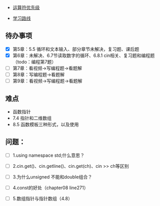 - [运算符优先级](https://blog.csdn.net/weixin_41461277/article/details/85094089)

 - [学习路线](https://mp.weixin.qq.com/s/WW_X12bTm94iaCgWBgYtJw)
## 待办事项
- [x] 第5章：5.5 循环和文本输入、部分章节未解决，复习题、课后题
- [x] 第6章：未解决、6.7节读取数字的循环、6.8.1 cin相关、复习题和编程题（todo：编程第7题）
- [ ] 第7章：看视频->写编程题->看题解
- [ ] 第8章：写编程题->看题解
- [ ] 第9章：看视频->写编程题->看题解

## 难点
- 函数指针
- 7.4 指针和二维数组
- 8.5 函数模板三种形式，以及使用

## 问题：
- [ ] 1.using namespace std;什么意思？  
- [ ] 2.cin.get()、cin.getline()、cin.get(ch)、cin >> ch等区别
- [ ] 3.为什么unsigned 不能和double组合？
- [ ] 4.const的好处（chapter08 line271）
- [ ] 5.数组指针与指针数组（4.8）


